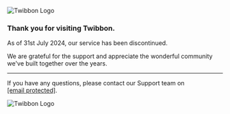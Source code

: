 ![Twibbon Logo](https://twibbon.blob.core.windows.net/twibbon/twibbon-logo.png)

### Thank you for visiting Twibbon.  
As of 31st July 2024, our service has been discontinued.

We are grateful for the support and appreciate the wonderful community we've built together over the years.

* * *

If you have any questions, please contact our Support team on [\[email protected\]](https://twibbon.com/cdn-cgi/l/email-protection).

![Twibbon Logo](https://twibbon.blob.core.windows.net/twibbon/twibbon-logo-white.png)